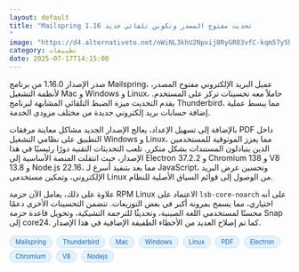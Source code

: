 ```yaml
---
layout: default
title: "Mailspring 1.16 تحديث مفتوح المصدر وتكوين تلقائي جديد
"
image: "https://d4.alternativeto.net/nWiNL3khU2Npxij8RyGR83vfC-kqm57y5hoPjwPQBQQ/rs:fill:1520:760:0/g:ce:0:0/YWJzOi8vZGlzdC9jb250ZW50LzE3NTI3NTI2OTE2MzUucG5n.png"
category: تطبيقات
date: 2025-07-17T14:15:00
---
```


صدر الإصدار 1.16.0 من برنامج Mailspring، عميل البريد الإلكتروني مفتوح المصدر، لأنظمة التشغيل Mac و Windows و Linux، حاملاً معه تحسينات تركز على المستخدم. يقدم التحديث ميزة الضبط التلقائي المشابهة لبرنامج Thunderbird، مما يبسط عملية إضافة حسابات بريد إلكتروني جديدة من مختلف مزودي الخدمة.

بالإضافة إلى تسهيل الإعداد، يعالج الإصدار الجديد مشاكل معاينة مرفقات PDF داخل التطبيق على نظامي التشغيل Windows و Linux، مما يعزز الموثوقية للمستخدمين الذين يتبادلون المستندات بشكل متكرر. تلعب التحديثات التقنية دورًا رئيسيًا في هذا الإصدار، حيث انتقلت المنصة الأساسية إلى Electron 37.2.2 و Chromium 138 و V8 13.8 و Node.js 22.16، مما يعد بتنفيذ أسرع لـ JavaScript، وتحسين عرض البريد الإلكتروني، وتمكين مستخدمي Linux من الوصول إلى قوائم السياق الأصلية للنظام.

علاوة على ذلك، يعامل الآن حزمة RPM Linux الاعتماد على `lsb-core-noarch` على أنه اختياري، مما يسمح بمرونة أكبر في بعض التوزيعات. تتضمن التحسينات الأخرى دعمًا محسنًا لمستخدمي اللغة الصينية، وتحديثًا للترجمة التشيكية، وتحويل قاعدة حزمة Snap إلى core24. كما تم إصلاح العديد من الأخطاء الطفيفة الإضافية في هذا الإصدار.

<div style="margin-top:2px; margin-bottom:2px;"><a href="https://bidjadraft.github.io/?query=Mailspring" style="background:#e3f2fd; color:#1565c0; font-size:80%; border-radius:12px; padding:3px 10px; margin:2px 4px 2px 0; display:inline-block; border:1px solid #bbdefb; text-decoration:none;">Mailspring</a> <a href="https://bidjadraft.github.io/?query=Thunderbird" style="background:#e3f2fd; color:#1565c0; font-size:80%; border-radius:12px; padding:3px 10px; margin:2px 4px 2px 0; display:inline-block; border:1px solid #bbdefb; text-decoration:none;">Thunderbird</a> <a href="https://bidjadraft.github.io/?query=Mac" style="background:#e3f2fd; color:#1565c0; font-size:80%; border-radius:12px; padding:3px 10px; margin:2px 4px 2px 0; display:inline-block; border:1px solid #bbdefb; text-decoration:none;">Mac</a> <a href="https://bidjadraft.github.io/?query=Windows" style="background:#e3f2fd; color:#1565c0; font-size:80%; border-radius:12px; padding:3px 10px; margin:2px 4px 2px 0; display:inline-block; border:1px solid #bbdefb; text-decoration:none;">Windows</a> <a href="https://bidjadraft.github.io/?query=Linux" style="background:#e3f2fd; color:#1565c0; font-size:80%; border-radius:12px; padding:3px 10px; margin:2px 4px 2px 0; display:inline-block; border:1px solid #bbdefb; text-decoration:none;">Linux</a> <a href="https://bidjadraft.github.io/?query=PDF" style="background:#e3f2fd; color:#1565c0; font-size:80%; border-radius:12px; padding:3px 10px; margin:2px 4px 2px 0; display:inline-block; border:1px solid #bbdefb; text-decoration:none;">PDF</a> <a href="https://bidjadraft.github.io/?query=Electron" style="background:#e3f2fd; color:#1565c0; font-size:80%; border-radius:12px; padding:3px 10px; margin:2px 4px 2px 0; display:inline-block; border:1px solid #bbdefb; text-decoration:none;">Electron</a> <a href="https://bidjadraft.github.io/?query=Chromium" style="background:#e3f2fd; color:#1565c0; font-size:80%; border-radius:12px; padding:3px 10px; margin:2px 4px 2px 0; display:inline-block; border:1px solid #bbdefb; text-decoration:none;">Chromium</a> <a href="https://bidjadraft.github.io/?query=V8" style="background:#e3f2fd; color:#1565c0; font-size:80%; border-radius:12px; padding:3px 10px; margin:2px 4px 2px 0; display:inline-block; border:1px solid #bbdefb; text-decoration:none;">V8</a> <a href="https://bidjadraft.github.io/?query=Nodejs" style="background:#e3f2fd; color:#1565c0; font-size:80%; border-radius:12px; padding:3px 10px; margin:2px 4px 2px 0; display:inline-block; border:1px solid #bbdefb; text-decoration:none;">Nodejs</a></div><br><br>
